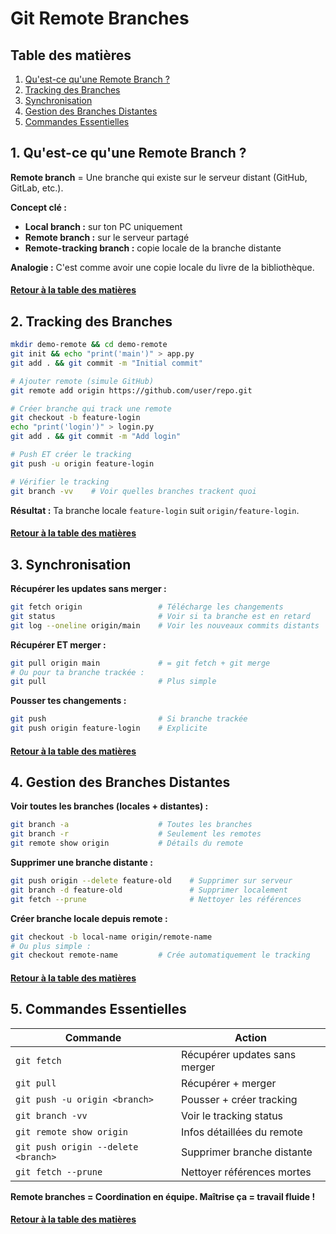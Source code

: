 # Git Remote Branches

<a name="table-des-matieres"></a>

## Table des matières

1. [Qu'est-ce qu'une Remote Branch ?](#definition)
2. [Tracking des Branches](#tracking)
3. [Synchronisation](#sync)
4. [Gestion des Branches Distantes](#gestion)
5. [Commandes Essentielles](#commandes)

<a name="definition"></a>
## 1. Qu'est-ce qu'une Remote Branch ?

**Remote branch** = Une branche qui existe sur le serveur distant (GitHub, GitLab, etc.).

**Concept clé :**
- **Local branch :** sur ton PC uniquement
- **Remote branch :** sur le serveur partagé
- **Remote-tracking branch :** copie locale de la branche distante

**Analogie :** C'est comme avoir une copie locale du livre de la bibliothèque.

#### [Retour à la table des matières](#table-des-matieres)

<a name="tracking"></a>
## 2. Tracking des Branches

```bash
mkdir demo-remote && cd demo-remote
git init && echo "print('main')" > app.py
git add . && git commit -m "Initial commit"

# Ajouter remote (simule GitHub)  
git remote add origin https://github.com/user/repo.git

# Créer branche qui track une remote
git checkout -b feature-login
echo "print('login')" > login.py
git add . && git commit -m "Add login"

# Push ET créer le tracking
git push -u origin feature-login

# Vérifier le tracking
git branch -vv    # Voir quelles branches trackent quoi
```

**Résultat :** Ta branche locale `feature-login` suit `origin/feature-login`.

#### [Retour à la table des matières](#table-des-matieres)

<a name="sync"></a>
## 3. Synchronisation

**Récupérer les updates sans merger :**
```bash
git fetch origin                 # Télécharge les changements
git status                       # Voir si ta branche est en retard
git log --oneline origin/main    # Voir les nouveaux commits distants
```

**Récupérer ET merger :**
```bash
git pull origin main             # = git fetch + git merge
# Ou pour ta branche trackée :
git pull                         # Plus simple
```

**Pousser tes changements :**
```bash
git push                         # Si branche trackée
git push origin feature-login    # Explicite
```

#### [Retour à la table des matières](#table-des-matieres)

<a name="gestion"></a>
## 4. Gestion des Branches Distantes

**Voir toutes les branches (locales + distantes) :**
```bash
git branch -a                    # Toutes les branches
git branch -r                    # Seulement les remotes
git remote show origin           # Détails du remote
```

**Supprimer une branche distante :**
```bash
git push origin --delete feature-old    # Supprimer sur serveur
git branch -d feature-old               # Supprimer localement
git fetch --prune                       # Nettoyer les références
```

**Créer branche locale depuis remote :**
```bash
git checkout -b local-name origin/remote-name
# Ou plus simple :
git checkout remote-name         # Crée automatiquement le tracking
```

#### [Retour à la table des matières](#table-des-matieres)

<a name="commandes"></a>
## 5. Commandes Essentielles

| Commande | Action |
|----------|--------|
| `git fetch` | Récupérer updates sans merger |
| `git pull` | Récupérer + merger |
| `git push -u origin <branch>` | Pousser + créer tracking |
| `git branch -vv` | Voir le tracking status |
| `git remote show origin` | Infos détaillées du remote |
| `git push origin --delete <branch>` | Supprimer branche distante |
| `git fetch --prune` | Nettoyer références mortes |

**Remote branches = Coordination en équipe. Maîtrise ça = travail fluide !**

#### [Retour à la table des matières](#table-des-matieres)
